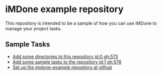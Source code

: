 iMDone example repository
====
This repository is intended to be a sample of how you can use iMDone to manage your project tasks.

Sample Tasks
----
- [Add some directories to this repository id:0 gh:575](#TODO:0)
- [Add some sample tasks to the repository id:1 gh:576](#TODO:30)
- [Set up the imdone-example repository at github](#DONE:0)
